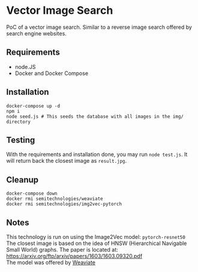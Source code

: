 # Vector Image Search
PoC of a vector image search. Similar to a reverse image search offered by search engine websites.

## Requirements
- node.JS
- Docker and Docker Compose

## Installation
```
docker-compose up -d
npm i
node seed.js # This seeds the database with all images in the img/ directory
```

## Testing
With the requirements and installation done, you may run `node test.js`. It will return back the closest image as `result.jpg`.

## Cleanup
```
docker-compose down
docker rmi semitechnologies/weaviate
docker rmi semitechnologies/img2vec-pytorch
```

## Notes
This technology is run on using the Image2Vec model: `pytorch-resnet50` \
The closest image is based on the idea of HNSW (Hierarchical Navigable
Small World) graphs. The paper is located at: https://arxiv.org/ftp/arxiv/papers/1603/1603.09320.pdf \
The model was offered by [Weaviate](https://weaviate.io/)
